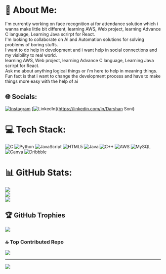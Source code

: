 # 💫 About Me:
I'm currently working on face recognition ai for attendance solution which i wanna make little bit different, learning AWS, Web project, learning Advance C language, Learning Java scrirpt for React.<br>I'm looking to collaborate on AI and Automation solutions for solving problems of boring stuffs.<br>I want to do help in development and i want help in social connections and my visibility to real world.<br>learning AWS, Web project, learning Advance C language, Learning Java scrirpt for React.<br>Ask me about anything logical things or i'm here to help in meaning things.<br>Fun fact is that i want to change the development process  and have to make things more easy with the help of ai


## 🌐 Socials:
[![Instagram](https://img.shields.io/badge/Instagram-%23E4405F.svg?logo=Instagram&logoColor=white)](https://instagram.com/darshan0604) [![LinkedIn](https://img.shields.io/badge/LinkedIn-%230077B5.svg?logo=linkedin&logoColor=white)](https://linkedin.com/in/Darshan Soni) 

# 💻 Tech Stack:
![C](https://img.shields.io/badge/c-%2300599C.svg?style=for-the-badge&logo=c&logoColor=white) ![Python](https://img.shields.io/badge/python-3670A0?style=for-the-badge&logo=python&logoColor=ffdd54) ![JavaScript](https://img.shields.io/badge/javascript-%23323330.svg?style=for-the-badge&logo=javascript&logoColor=%23F7DF1E) ![HTML5](https://img.shields.io/badge/html5-%23E34F26.svg?style=for-the-badge&logo=html5&logoColor=white) ![Java](https://img.shields.io/badge/java-%23ED8B00.svg?style=for-the-badge&logo=openjdk&logoColor=white) ![C++](https://img.shields.io/badge/c++-%2300599C.svg?style=for-the-badge&logo=c%2B%2B&logoColor=white) ![AWS](https://img.shields.io/badge/AWS-%23FF9900.svg?style=for-the-badge&logo=amazon-aws&logoColor=white) ![MySQL](https://img.shields.io/badge/mysql-4479A1.svg?style=for-the-badge&logo=mysql&logoColor=white) ![Canva](https://img.shields.io/badge/Canva-%2300C4CC.svg?style=for-the-badge&logo=Canva&logoColor=white) ![Dribbble](https://img.shields.io/badge/Dribbble-EA4C89?style=for-the-badge&logo=dribbble&logoColor=white)
# 📊 GitHub Stats:
![](https://github-readme-stats.vercel.app/api?username=darshan0608&theme=dark&hide_border=false&include_all_commits=true&count_private=true)<br/>
![](https://github-readme-streak-stats.herokuapp.com/?user=darshan0608&theme=dark&hide_border=false)<br/>
![](https://github-readme-stats.vercel.app/api/top-langs/?username=darshan0608&theme=dark&hide_border=false&include_all_commits=true&count_private=true&layout=compact)

## 🏆 GitHub Trophies
![](https://github-profile-trophy.vercel.app/?username=darshan0608&theme=radical&no-frame=false&no-bg=true&margin-w=4)

### 🔝 Top Contributed Repo
![](https://github-contributor-stats.vercel.app/api?username=darshan0608&limit=5&theme=dark&combine_all_yearly_contributions=true)

---
[![](https://visitcount.itsvg.in/api?id=darshan0608&icon=0&color=0)](https://visitcount.itsvg.in)

<!-- Proudly created with GPRM ( https://gprm.itsvg.in ) -->
